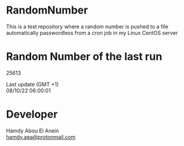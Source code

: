# RandomNumber    
This is a test repository where a random number is pushed to a file automatically passwordless from a cron job in my Linux CentOS server    
# Random Number of the last run   
25613
      
Last update (GMT +1)    
08/10/22 06:00:01
# Developer    
Hamdy Abou El Anein   
hamdy.aea@protonmail.com
